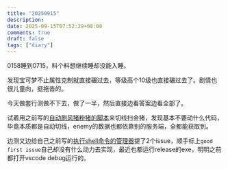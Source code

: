 ```yaml
---
title: "20250915"
description: 
date: 2025-09-15T07:52:29+08:00
comments: true
draft: false
tags: ["diary"]
---
```

0158睡到0715，料个料想继续睡却没能入睡。

发现宝可梦不止属性克制就直接碾过去，等级高个10级也直接碾过去了。剧情也很儿童向，挺拖沓的。

今天做套行测做不下去，做了一半，然后直接边看答案边看全部了。

试着用之前写的[自动刷风猪粉猪的脚本](https://github.com/xxfttkx/StarResonanceAutoHunt)来切线扫金猪，发现基本不要动什么代码，毕竟本质都是自动切线，enemy的数据也都依靠别的服务端，全都能获取到。

边测又边给自己之前写的[执行shell命令的管理器](https://github.com/xxfttkx/command_manager)提了2个issue，顺手标上`good first issue`自己却没有什么动力去实现，最近也都运行release的exe，明明之前都打开vscode debug运行的。
